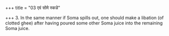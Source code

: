 +++
title = "03 एवं सोमे स्कन्ने"

+++
3. In the same manner if Soma spills out, one should make a libation (of clotted ghee) after having poured some other Soma juice into the remaining Soma juice.
